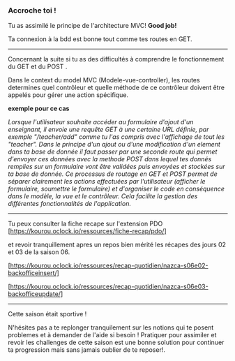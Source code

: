 ### Accroche toi !

Tu as assimilé le principe de l'architecture MVC! **Good job!** 

Ta connexion à la bdd est bonne tout comme tes routes en GET.

---

Concernant la suite si tu as des difficultés à comprendre le fonctionnement du GET et du POST .

Dans le context du model MVC (Modele-vue-controller), les routes determines quel contrôleur et quelle méthode de ce contrôleur doivent être appelés pour gérer une action spécifique.

**exemple pour ce cas**

*Lorsque l'utilisateur souhaite accéder au formulaire d'ajout d'un enseignant, il envoie une requête GET à une certaine URL définie, par exemple "/teacher/add" comme tu l'as compris avec l'affichage de tout les "teacher".
Dans le principe d'un ajout ou d'une modification d'un element dans ta base de donnée il faut passer par une seconde route qui permet d'envoyer ces données avec la methode POST dans lequel tes donnés remplies sur un formulaire vont être validées puis envoyées et stockées sur ta base de donnée. 
Ce processus de routage en GET et POST permet de séparer clairement les actions effectuées par l'utilisateur (afficher le formulaire, soumettre le formulaire) et d'organiser le code en conséquence dans le modèle, la vue et le contrôleur. Cela facilite la gestion des différentes fonctionnalités de l'application.*

---
Tu peux consulter la fiche recape sur l'extension PDO
[https://kourou.oclock.io/ressources/fiche-recap/pdo/]

et revoir tranquillement apres un repos bien mérité les
récapes des jours 02 et 03 de la saison 06.

[https://kourou.oclock.io/ressources/recap-quotidien/nazca-s06e02-backofficeinsert/]

[https://kourou.oclock.io/ressources/recap-quotidien/nazca-s06e03-backofficeupdate/]

---

Cette saison était sportive !

N'hésites pas a te replonger tranquilement sur les notions qui te posent problemes et à demander de l'aide si besoin !
Pratiquer pour assimiler et revoir les challenges de cette saison est une bonne solution pour continuer ta progression mais sans jamais oublier de te reposer!.